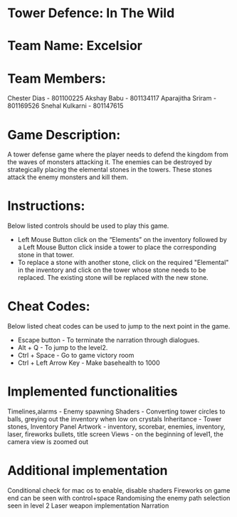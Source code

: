 # Tower Defence: In The Wild
# Team Name: Excelsior
# Team Members:
  Chester Dias - 801100225
  Akshay Babu - 801134117
  Aparajitha Sriram - 801169526
  Snehal Kulkarni - 801147615
  
# Game Description:
A tower defense game where the player needs to defend the kingdom from the waves of monsters attacking it.
The enemies can be destroyed by strategically placing the elemental stones in the towers.
These stones attack the enemy monsters and kill them.

# Instructions:
Below listed controls should be used to play this game. 
 - Left Mouse Button click on the “Elements” on the inventory followed by a Left Mouse Button click inside a tower to place the corresponding stone in that tower.
 - To replace a stone with another stone, click on the required "Elemental" in the inventory and click on the tower whose stone needs to be replaced. The existing stone will be replaced with the new stone.

# Cheat Codes:
Below listed cheat codes can be used to jump to the next point in the game. 
 - Escape button - To terminate the narration through dialogues. 
 - Alt + Q - To jump to the level2.
 - Ctrl + Space - Go to game victory room
 - Ctrl + Left Arrow Key - Make basehealth to 1000

# Implemented functionalities
  Timelines,alarms - Enemy spawning
  Shaders - Converting tower circles to balls, greying out the inventory when low on crystals
  Inheritance - Tower stones, Inventory Panel
  Artwork - inventory, scorebar, enemies, inventory, laser, fireworks bullets, title screen
  Views - on the beginning of level1, the camera view is zoomed out

# Additional implementation
  Conditional check for mac os to enable, disable shaders
  Fireworks on game end can be seen with control+space
  Randomising the enemy path selection seen in level 2
  Laser weapon implementation
  Narration
